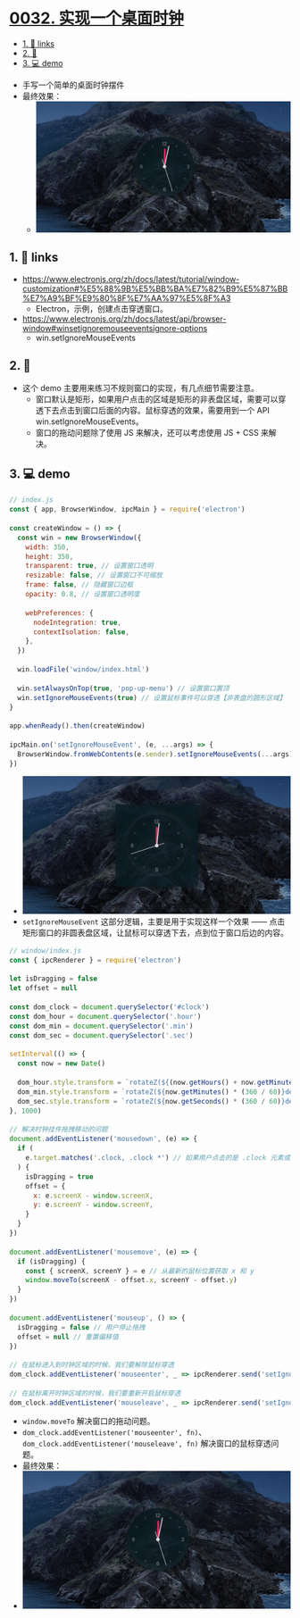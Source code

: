 # [0032. 实现一个桌面时钟](https://github.com/Tdahuyou/electron/tree/main/0032.%20%E5%AE%9E%E7%8E%B0%E4%B8%80%E4%B8%AA%E6%A1%8C%E9%9D%A2%E6%97%B6%E9%92%9F)

<!-- region:toc -->
- [1. 🔗 links](#1--links)
- [2. 📒](#2-)
- [3. 💻 demo](#3--demo)
<!-- endregion:toc -->
- 手写一个简单的桌面时钟摆件
- 最终效果：
  - ![](md-imgs/2024-10-13-21-41-11.png)

## 1. 🔗 links

- https://www.electronjs.org/zh/docs/latest/tutorial/window-customization#%E5%88%9B%E5%BB%BA%E7%82%B9%E5%87%BB%E7%A9%BF%E9%80%8F%E7%AA%97%E5%8F%A3
  - Electron，示例，创建点击穿透窗口。
- https://www.electronjs.org/zh/docs/latest/api/browser-window#winsetignoremouseeventsignore-options
  - win.setIgnoreMouseEvents

## 2. 📒

- 这个 demo 主要用来练习不规则窗口的实现，有几点细节需要注意。
  - 窗口默认是矩形，如果用户点击的区域是矩形的非表盘区域，需要可以穿透下去点击到窗口后面的内容。鼠标穿透的效果，需要用到一个 API win.setIgnoreMouseEvents。
  - 窗口的拖动问题除了使用 JS 来解决，还可以考虑使用 JS + CSS 来解决。

## 3. 💻 demo

```js
// index.js
const { app, BrowserWindow, ipcMain } = require('electron')

const createWindow = () => {
  const win = new BrowserWindow({
    width: 350,
    height: 350,
    transparent: true, // 设置窗口透明
    resizable: false, // 设置窗口不可缩放
    frame: false, // 隐藏窗口边框
    opacity: 0.8, // 设置窗口透明度

    webPreferences: {
      nodeIntegration: true,
      contextIsolation: false,
    },
  })

  win.loadFile('window/index.html')

  win.setAlwaysOnTop(true, 'pop-up-menu') // 设置窗口置顶
  win.setIgnoreMouseEvents(true) // 设置鼠标事件可以穿透【非表盘的圆形区域】
}

app.whenReady().then(createWindow)

ipcMain.on('setIgnoreMouseEvent', (e, ...args) => {
  BrowserWindow.fromWebContents(e.sender).setIgnoreMouseEvents(...args)
})
```

- ![](md-imgs/2024-10-13-21-42-59.png)
- `setIgnoreMouseEvent` 这部分逻辑，主要是用于实现这样一个效果 —— 点击矩形窗口的非圆表盘区域，让鼠标可以穿透下去，点到位于窗口后边的内容。

```js
// window/index.js
const { ipcRenderer } = require('electron')

let isDragging = false
let offset = null

const dom_clock = document.querySelector('#clock')
const dom_hour = document.querySelector('.hour')
const dom_min = document.querySelector('.min')
const dom_sec = document.querySelector('.sec')

setInterval(() => {
  const now = new Date()

  dom_hour.style.transform = `rotateZ(${(now.getHours() + now.getMinutes() / 60) * (360 / 12)}deg)`
  dom_min.style.transform = `rotateZ(${now.getMinutes() * (360 / 60)}deg)`
  dom_sec.style.transform = `rotateZ(${now.getSeconds() * (360 / 60)}deg)`
}, 1000)

// 解决时钟挂件拖拽移动的问题
document.addEventListener('mousedown', (e) => {
  if (
    e.target.matches('.clock, .clock *') // 如果用户点击的是 .clock 元素或者 .clock 元素的子元素
  ) {
    isDragging = true
    offset = {
      x: e.screenX - window.screenX,
      y: e.screenY - window.screenY,
    }
  }
})

document.addEventListener('mousemove', (e) => {
  if (isDragging) {
    const { screenX, screenY } = e // 从最新的鼠标位置获取 x 和 y
    window.moveTo(screenX - offset.x, screenY - offset.y)
  }
})

document.addEventListener('mouseup', () => {
  isDragging = false // 用户停止拖拽
  offset = null // 重置偏移值
})

// 在鼠标进入到时钟区域的时候，我们要解除鼠标穿透
dom_clock.addEventListener('mouseenter', _ => ipcRenderer.send('setIgnoreMouseEvent', false))

// 在鼠标离开时钟区域的时候，我们要重新开启鼠标穿透
dom_clock.addEventListener('mouseleave', _ => ipcRenderer.send('setIgnoreMouseEvent', true, { forward: true }))
```

- `window.moveTo` 解决窗口的拖动问题。
- `dom_clock.addEventListener('mouseenter', fn)`、`dom_clock.addEventListener('mouseleave', fn)` 解决窗口的鼠标穿透问题。
- 最终效果：
- ![](md-imgs/2024-10-13-21-41-11.png)







